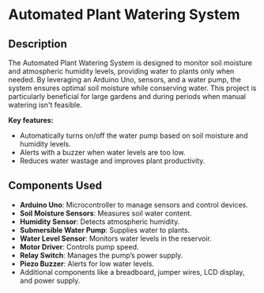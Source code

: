 <h1>Automated Plant Watering System</h1>
<h2>Description</h2>
<p>
  The Automated Plant Watering System is designed to monitor soil moisture and atmospheric humidity levels, providing water to plants only when needed. By leveraging an Arduino Uno, sensors, and a water pump, the system ensures optimal soil moisture while conserving water. This project is particularly beneficial for large gardens and during periods when manual watering isn't feasible.

<strong>Key features:</strong>
<ul>
  <li>Automatically turns on/off the water pump based on soil moisture and humidity levels.</li>
  <li>Alerts with a buzzer when water levels are too low.</li>
  <li>Reduces water wastage and improves plant productivity.</li>
</ul>
</p>

<h2>Components Used</h2>
<ul>
  <li><strong>Arduino Uno</strong>: Microcontroller to manage sensors and control devices.</li>
  <li><strong>Soil Moisture Sensors</strong>: Measures soil water content.</li>
  <li><strong>Humidity Sensor</strong>: Detects atmospheric humidity.</li>
  <li><strong>Submersible Water Pump</strong>: Supplies water to plants.</li>
  <li><strong>Water Level Sensor</strong>: Monitors water levels in the reservoir.</li>
  <li><strong>Motor Driver</strong>: Controls pump speed.</li>
  <li><strong>Relay Switch</strong>: Manages the pump’s power supply.</li>
  <li><strong>Piezo Buzzer</strong>: Alerts for low water levels.</li>
  <li>Additional components like a breadboard, jumper wires, LCD display, and power supply.</li>
</ul>
